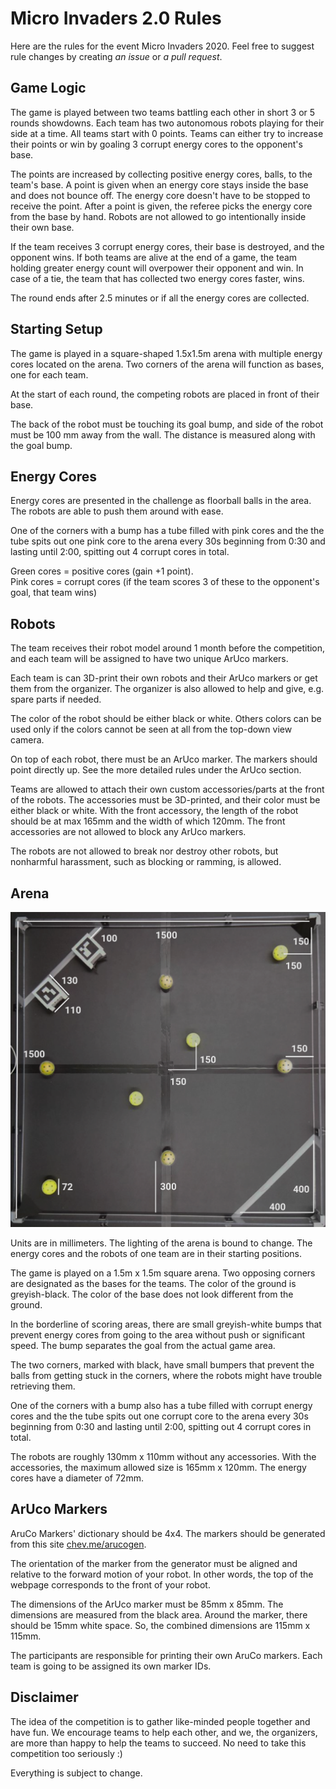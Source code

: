 # Micro Invaders 2.0 Rules

Here are the rules for the event Micro Invaders 2020. Feel free to suggest rule changes by creating _an issue_ or _a pull request_.

## Game Logic

The game is played between two teams battling each other in short 3 or 5 rounds showdowns. Each team has two autonomous robots playing for their side at a time. All teams start with 0 points. Teams can either try to increase their points or win by goaling 3 corrupt energy cores to the opponent's base.

The points are increased by collecting positive energy cores, balls, to the team's base. A point is given when an energy core stays inside the base and does not bounce off. The energy core doesn't have to be stopped to receive the point. After a point is given, the referee picks the energy core from the base by hand. Robots are not allowed to go intentionally inside their own base.

If the team receives 3 corrupt energy cores, their base is destroyed, and the opponent wins. If both teams are alive at the end of a game, the team holding greater energy count will overpower their opponent and win. In case of a tie, the team that has collected two energy cores faster, wins.

The round ends after 2.5 minutes or if all the energy cores are collected.

## Starting Setup

The game is played in a square-shaped 1.5x1.5m arena with multiple energy cores located on the arena. Two corners of the arena will function as bases, one for each team.

At the start of each round, the competing robots are placed in front of their base.

The back of the robot must be touching its goal bump, and side of the robot must be 100 mm away from the wall. The distance is measured along with the goal bump.

## Energy Cores

Energy cores are presented in the challenge as floorball balls in the area. The robots are able to push them around with ease.

One of the corners with a bump has a tube filled with pink cores and the the tube spits out one pink core to the arena every 30s beginning from 0:30 
and lasting until 2:00, spitting out 4 corrupt cores in total.

Green cores = positive cores (gain +1 point).\
Pink cores = corrupt cores (if the team scores 3 of these to the opponent's goal, that team wins)

## Robots

The team receives their robot model around 1 month before the competition, and each team will be assigned to have two unique ArUco markers.

Each team is can 3D-print their own robots and their ArUco markers or get them from the organizer. The organizer is also allowed to help and give, e.g. spare parts if needed.

The color of the robot should be either black or white. Others colors can be used only if the colors cannot be seen at all from the top-down view camera.

On top of each robot, there must be an ArUco marker. The markers should point directly up. See the more detailed rules under the ArUco section.

Teams are allowed to attach their own custom accessories/parts at the front of the robots. The accessories must be 3D-printed, and their color must be either black or white. With the front accessory, the length of the robot should be at max 165mm and the width of which 120mm. The front accessories are not allowed to block any ArUco markers.

The robots are not allowed to break nor destroy other robots, but nonharmful harassment, such as blocking or ramming, is allowed.

## Arena

![arena.png](arena.png)

Units are in millimeters. The lighting of the arena is bound to change. The energy cores and the robots of one team are in their starting positions. 

The game is played on a 1.5m x 1.5m square arena. Two opposing corners are designated as the bases for the teams. The color of the ground is greyish-black. The color of the base does not look different from the ground.

In the borderline of scoring areas, there are small greyish-white bumps that prevent energy cores from going to the area without push or significant speed. The bump separates the goal from the actual game area.

The two corners, marked with black, have small bumpers that prevent the balls from getting stuck in the corners, where the robots might have trouble retrieving them.

One of the corners with a bump also has a tube filled with corrupt energy cores and the the tube spits out one corrupt core to the arena every 30s beginning from 0:30 and lasting until 2:00, spitting out 4 corrupt cores in total.

The robots are roughly 130mm x 110mm without any accessories. With the accessories, the maximum allowed size is 165mm x 120mm. The energy cores have a diameter of 72mm.

## ArUco Markers

AruCo Markers' dictionary should be 4x4. The markers should be generated from this site [chev.me/arucogen](https://chev.me/arucogen/).

The orientation of the marker from the generator must be aligned and relative to the forward motion of your robot. In other words, the top of the webpage corresponds to the front of your robot.

The dimensions of the ArUco marker must be 85mm x 85mm. The dimensions are measured from the black area. Around the marker, there should be 15mm white space. So, the combined dimensions are 115mm x 115mm.

The participants are responsible for printing their own AruCo markers. Each team is going to be assigned its own marker IDs.

## Disclaimer

The idea of the competition is to gather like-minded people together and have fun. We encourage teams to help each other, and we, the organizers, are more than happy to help the teams to succeed. No need to take this competition too seriously :)

Everything is subject to change.
